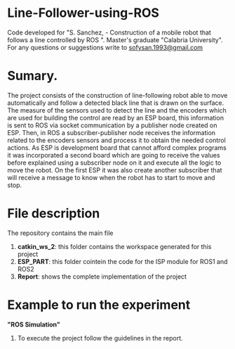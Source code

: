 # Line-Follower-using-ROS

Code developed for "S. Sanchez, - Construction of a mobile robot that follows a line controlled by ROS ".
Master's graduate "Calabria University".
For any questions or suggestions write to sofysan.1993@gmail.com

# Sumary.
The project consists of the construction of line-following robot able to move automatically and follow a detected black line that is drawn on the surface. The measure of the sensors used to detect the line and the encoders which are used for building the control are read by an ESP board, this information is sent to ROS via socket communication by a publisher node created on ESP. Then, in ROS a subscriber-publisher node receives the information related to the encoders sensors and process it to obtain the needed control actions. As ESP is development board that cannot afford complex programs it was incorporated a second board which are going to receive the values before explained using a subscriber node on it and execute all the logic to move the robot. On the first ESP it was also create another subscriber that will receive a message to know when the robot has to start to move and stop.

# File description
The repository contains the main file
1. **catkin_ws_2**: this folder contains the workspace generated for this project
2. **ESP_PART**: this folder cointein the code for the ISP module for ROS1 and ROS2
3. **Report**: shows the complete implementation of the project 

# Example to run the experiment  
**"ROS Simulation"**
1. To execute the project follow the guidelines in the report. 
